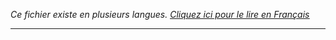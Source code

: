 <i>Ce fichier existe en plusieurs langues. <a href="DEMO-FR.md"><u>Cliquez ici pour le lire en Français</i></a></i>

<hr>
